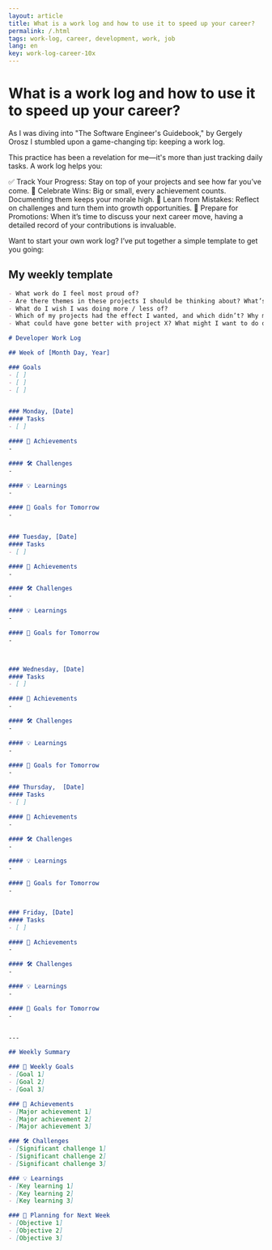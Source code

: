 ```yaml
---
layout: article
title: What is a work log and how to use it to speed up your career?
permalink: /.html
tags: work-log, career, development, work, job
lang: en
key: work-log-career-10x
---
```


# What is a work log and how to use it to speed up your career?

As I was diving into "The Software Engineer's Guidebook," by Gergely Orosz I stumbled upon a game-changing tip: keeping a work log.

This practice has been a revelation for me—it's more than just tracking daily tasks. A work log helps you:

✅ Track Your Progress: Stay on top of your projects and see how far you’ve come.
🎉 Celebrate Wins: Big or small, every achievement counts. Documenting them keeps your morale high.
🔄 Learn from Mistakes: Reflect on challenges and turn them into growth opportunities.
💼 Prepare for Promotions: When it’s time to discuss your next career move, having a detailed record of your contributions is invaluable.

Want to start your own work log? I’ve put together a simple template to get you going:

## My weekly template

```md
- What work do I feel most proud of?
- Are there themes in these projects I should be thinking about? What’s the big picture of what I’m working on? (am I working a lot on security? localization?).
- What do I wish I was doing more / less of?
- Which of my projects had the effect I wanted, and which didn’t? Why might that have been?
- What could have gone better with project X? What might I want to do differently next time?

# Developer Work Log

## Week of [Month Day, Year]

### Goals
- [ ]
- [ ]
- [ ]


### Monday, [Date]
#### Tasks
- [ ]

#### 🚀 Achievements
-

#### 🛠️ Challenges
-

#### 💡 Learnings
-

#### 🎯 Goals for Tomorrow
-


### Tuesday, [Date]
#### Tasks
- [ ]

#### 🚀 Achievements
-

#### 🛠️ Challenges
-

#### 💡 Learnings
-

#### 🎯 Goals for Tomorrow
-



### Wednesday, [Date]
#### Tasks
- [ ]

#### 🚀 Achievements
-

#### 🛠️ Challenges
-

#### 💡 Learnings
-

#### 🎯 Goals for Tomorrow
-

### Thursday,  [Date]
#### Tasks
- [ ]

#### 🚀 Achievements
-

#### 🛠️ Challenges
-

#### 💡 Learnings
-

#### 🎯 Goals for Tomorrow
-


### Friday, [Date]
#### Tasks
- [ ]

#### 🚀 Achievements
-

#### 🛠️ Challenges
-

#### 💡 Learnings
-

#### 🎯 Goals for Tomorrow
-


---

## Weekly Summary

### 🎯 Weekly Goals
- [Goal 1]
- [Goal 2]
- [Goal 3]

### 🚀 Achievements
- [Major achievement 1]
- [Major achievement 2]
- [Major achievement 3]

### 🛠️ Challenges
- [Significant challenge 1]
- [Significant challenge 2]
- [Significant challenge 3]

### 💡 Learnings
- [Key learning 1]
- [Key learning 2]
- [Key learning 3]

### 📅 Planning for Next Week
- [Objective 1]
- [Objective 2]
- [Objective 3]
```
